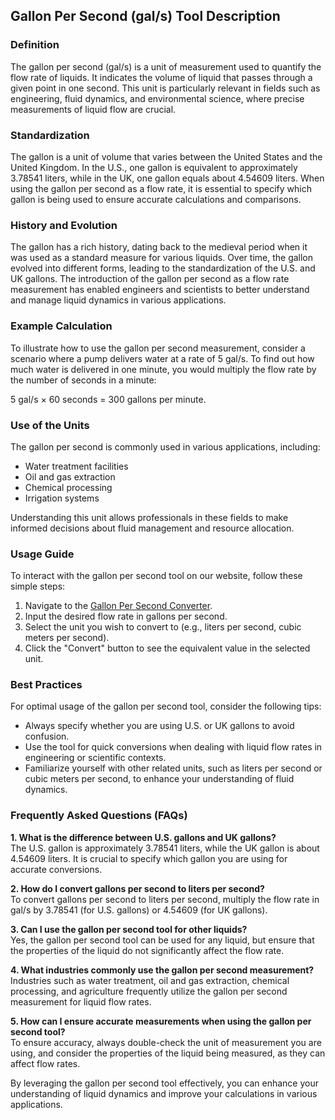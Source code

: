 ## Gallon Per Second (gal/s) Tool Description

### Definition
The gallon per second (gal/s) is a unit of measurement used to quantify the flow rate of liquids. It indicates the volume of liquid that passes through a given point in one second. This unit is particularly relevant in fields such as engineering, fluid dynamics, and environmental science, where precise measurements of liquid flow are crucial.

### Standardization
The gallon is a unit of volume that varies between the United States and the United Kingdom. In the U.S., one gallon is equivalent to approximately 3.78541 liters, while in the UK, one gallon equals about 4.54609 liters. When using the gallon per second as a flow rate, it is essential to specify which gallon is being used to ensure accurate calculations and comparisons.

### History and Evolution
The gallon has a rich history, dating back to the medieval period when it was used as a standard measure for various liquids. Over time, the gallon evolved into different forms, leading to the standardization of the U.S. and UK gallons. The introduction of the gallon per second as a flow rate measurement has enabled engineers and scientists to better understand and manage liquid dynamics in various applications.

### Example Calculation
To illustrate how to use the gallon per second measurement, consider a scenario where a pump delivers water at a rate of 5 gal/s. To find out how much water is delivered in one minute, you would multiply the flow rate by the number of seconds in a minute:

5 gal/s × 60 seconds = 300 gallons per minute.

### Use of the Units
The gallon per second is commonly used in various applications, including:
- Water treatment facilities
- Oil and gas extraction
- Chemical processing
- Irrigation systems

Understanding this unit allows professionals in these fields to make informed decisions about fluid management and resource allocation.

### Usage Guide
To interact with the gallon per second tool on our website, follow these simple steps:
1. Navigate to the [Gallon Per Second Converter](https://www.inayam.co/unit-converter/viscosity_dynamic).
2. Input the desired flow rate in gallons per second.
3. Select the unit you wish to convert to (e.g., liters per second, cubic meters per second).
4. Click the "Convert" button to see the equivalent value in the selected unit.

### Best Practices
For optimal usage of the gallon per second tool, consider the following tips:
- Always specify whether you are using U.S. or UK gallons to avoid confusion.
- Use the tool for quick conversions when dealing with liquid flow rates in engineering or scientific contexts.
- Familiarize yourself with other related units, such as liters per second or cubic meters per second, to enhance your understanding of fluid dynamics.

### Frequently Asked Questions (FAQs)

**1. What is the difference between U.S. gallons and UK gallons?**  
The U.S. gallon is approximately 3.78541 liters, while the UK gallon is about 4.54609 liters. It is crucial to specify which gallon you are using for accurate conversions.

**2. How do I convert gallons per second to liters per second?**  
To convert gallons per second to liters per second, multiply the flow rate in gal/s by 3.78541 (for U.S. gallons) or 4.54609 (for UK gallons).

**3. Can I use the gallon per second tool for other liquids?**  
Yes, the gallon per second tool can be used for any liquid, but ensure that the properties of the liquid do not significantly affect the flow rate.

**4. What industries commonly use the gallon per second measurement?**  
Industries such as water treatment, oil and gas extraction, chemical processing, and agriculture frequently utilize the gallon per second measurement for liquid flow rates.

**5. How can I ensure accurate measurements when using the gallon per second tool?**  
To ensure accuracy, always double-check the unit of measurement you are using, and consider the properties of the liquid being measured, as they can affect flow rates. 

By leveraging the gallon per second tool effectively, you can enhance your understanding of liquid dynamics and improve your calculations in various applications.